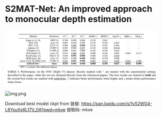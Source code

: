 # S2MAT-Net: An improved approach to monocular depth estimation

![img_1.png](img_1.png)

![img.png](img.png)

Download best model ckpt from 链接: https://pan.baidu.com/s/1v52WG4-L6YsuXs6L17V_0A?pwd=mkxe 提取码: mkxe

